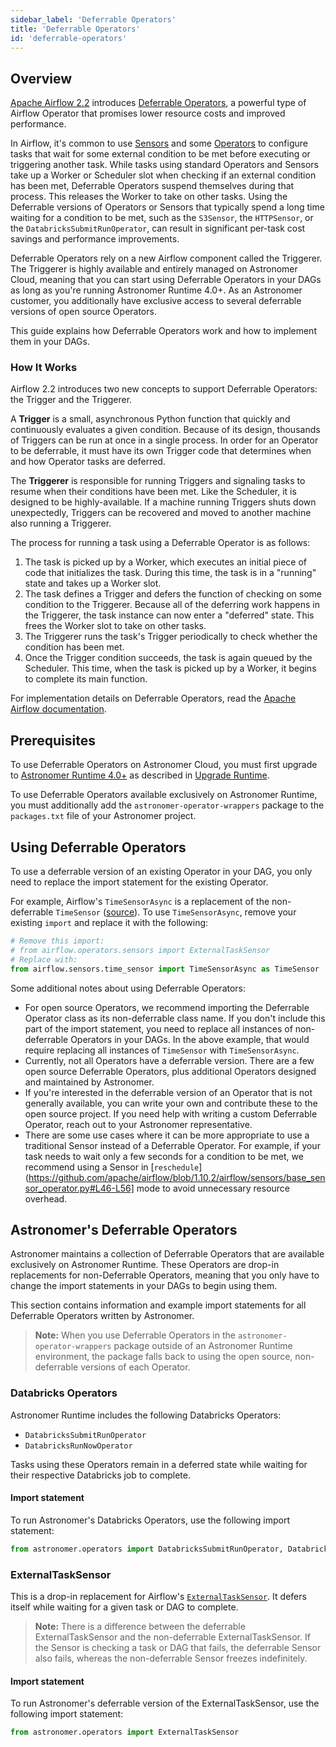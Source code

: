```yaml
---
sidebar_label: 'Deferrable Operators'
title: 'Deferrable Operators'
id: 'deferrable-operators'
---
```


## Overview

[Apache Airflow 2.2](https://airflow.apache.org/blog/airflow-2.2.0/) introduces [Deferrable Operators](https://airflow.apache.org/docs/apache-airflow/stable/concepts/deferring.html), a powerful type of Airflow Operator that promises lower resource costs and improved performance.

In Airflow, it's common to use [Sensors](https://airflow.apache.org/docs/apache-airflow/stable/concepts/sensors.html) and some [Operators](https://airflow.apache.org/docs/apache-airflow/stable/concepts/operators.html) to configure tasks that wait for some external condition to be met before executing or triggering another task. While tasks using standard Operators and Sensors take up a Worker or Scheduler slot when checking if an external condition has been met, Deferrable Operators suspend themselves during that process. This releases the Worker to take on other tasks. Using the Deferrable versions of Operators or Sensors that typically spend a long time waiting for a condition to be met, such as the `S3Sensor`, the `HTTPSensor`, or the `DatabricksSubmitRunOperator`, can result in significant per-task cost savings and performance improvements.

Deferrable Operators rely on a new Airflow component called the Triggerer. The Triggerer is highly available and entirely managed on Astronomer Cloud, meaning that you can start using Deferrable Operators in your DAGs as long as you're running Astronomer Runtime 4.0+. As an Astronomer customer, you additionally have exclusive access to several deferrable versions of open source Operators.

This guide explains how Deferrable Operators work and how to implement them in your DAGs.

### How It Works

Airflow 2.2 introduces two new concepts to support Deferrable Operators: the Trigger and the Triggerer.

A **Trigger** is a small, asynchronous Python function that quickly and continuously evaluates a given condition. Because of its design, thousands of Triggers can be run at once in a single process. In order for an Operator to be deferrable, it must have its own Trigger code that determines when and how Operator tasks are deferred.

The **Triggerer** is responsible for running Triggers and signaling tasks to resume when their conditions have been met. Like the Scheduler, it is designed to be highly-available. If a machine running Triggers shuts down unexpectedly, Triggers can be recovered and moved to another machine also running a Triggerer.

The process for running a task using a Deferrable Operator is as follows:

1. The task is picked up by a Worker, which executes an initial piece of code that initializes the task. During this time, the task is in a "running" state and takes up a Worker slot.
2. The task defines a Trigger and defers the function of checking on some condition to the Triggerer. Because all of the deferring work happens in the Triggerer, the task instance can now enter a "deferred" state. This frees the Worker slot to take on other tasks.
3. The Triggerer runs the task's Trigger periodically to check whether the condition has been met.
4. Once the Trigger condition succeeds, the task is again queued by the Scheduler. This time, when the task is picked up by a Worker, it begins to complete its main function.

For implementation details on Deferrable Operators, read the [Apache Airflow documentation](https://airflow.apache.org/docs/apache-airflow/stable/concepts/deferring.html).

## Prerequisites

To use Deferrable Operators on Astronomer Cloud, you must first upgrade to [Astronomer Runtime 4.0+](release-notes#astronomer-runtime-4-0-0) as described in [Upgrade Runtime](upgrade-runtime).

To use Deferrable Operators available exclusively on Astronomer Runtime, you must additionally add the `astronomer-operator-wrappers` package to the `packages.txt` file of your Astronomer project.

## Using Deferrable Operators

To use a deferrable version of an existing Operator in your DAG, you only need to replace the import statement for the existing Operator.

For example, Airflow's `TimeSensorAsync` is a replacement of the non-deferrable `TimeSensor` ([source](https://airflow.apache.org/docs/apache-airflow/stable/_api/airflow/sensors/time_sensor/index.html?highlight=timesensor#module-contents)). To use `TimeSensorAsync`, remove your existing `import` and replace it with the following:

```python
# Remove this import:
# from airflow.operators.sensors import ExternalTaskSensor
# Replace with:
from airflow.sensors.time_sensor import TimeSensorAsync as TimeSensor
```

Some additional notes about using Deferrable Operators:

- For open source Operators, we recommend importing the Deferrable Operator class as its non-deferrable class name. If you don't include this part of the import statement, you need to replace all instances of non-deferrable Operators in your DAGs. In the above example, that would require replacing all instances of `TimeSensor` with `TimeSensorAsync`.
- Currently, not all Operators have a deferrable version. There are a few open source Deferrable Operators, plus additional Operators designed and maintained by Astronomer.
- If you're interested in the deferrable version of an Operator that is not generally available, you can write your own and contribute these to the open source project. If you need help with writing a custom Deferrable Operator, reach out to your Astronomer representative.
- There are some use cases where it can be more appropriate to use a traditional Sensor instead of a Deferrable Operator. For example, if your task needs to wait only a few seconds for a condition to be met, we recommend using a Sensor in [`reschedule`](https://github.com/apache/airflow/blob/1.10.2/airflow/sensors/base_sensor_operator.py#L46-L56] mode to avoid unnecessary resource overhead.

## Astronomer's Deferrable Operators

Astronomer maintains a collection of Deferrable Operators that are available exclusively on Astronomer Runtime. These Operators are drop-in replacements for non-Deferrable Operators, meaning that you only have to change the import statements in your DAGs to begin using them.

This section contains information and example import statements for all Deferrable Operators written by Astronomer.

> **Note:** When you use Deferrable Operators in the `astronomer-operator-wrappers` package outside of an Astronomer Runtime environment, the package falls back to using the open source, non-deferrable versions of each Operator.

### Databricks Operators

Astronomer Runtime includes the following Databricks Operators:

- `DatabricksSubmitRunOperator`
- `DatabricksRunNowOperator`

Tasks using these Operators remain in a deferred state while waiting for their respective Databricks job to complete.

#### Import statement

To run Astronomer's Databricks Operators, use the following import statement:

```python
from astronomer.operators import DatabricksSubmitRunOperator, DatabricksRunNowOperator
```

### ExternalTaskSensor

This is a drop-in replacement for Airflow's [`ExternalTaskSensor`](https://airflow.apache.org/docs/apache-airflow/stable/_api/airflow/sensors/external_task/index.html#module-airflow.sensors.external_task). It defers itself while waiting for a given task or DAG to complete.

> **Note:** There is a difference between the deferrable ExternalTaskSensor and the non-deferrable ExternalTaskSensor. If the Sensor is checking a task or DAG that fails, the deferrable Sensor also fails, whereas the non-deferrable Sensor freezes indefinitely.

#### Import statement

To run Astronomer's deferrable version of the ExternalTaskSensor, use the following import statement:

```python
from astronomer.operators import ExternalTaskSensor
```

